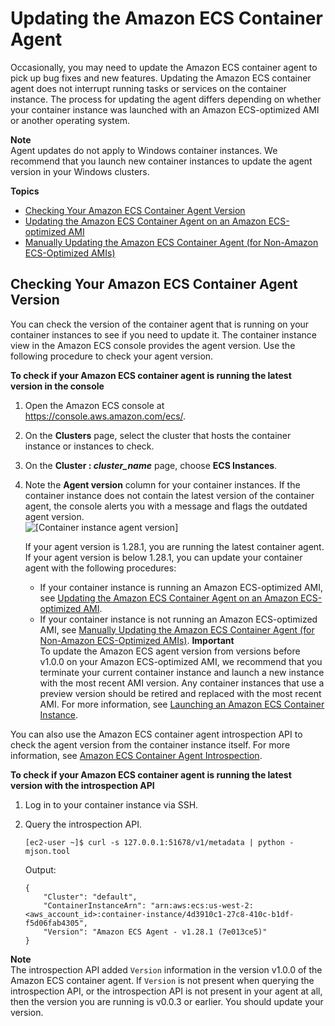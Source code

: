 # Updating the Amazon ECS Container Agent<a name="ecs-agent-update"></a>

Occasionally, you may need to update the Amazon ECS container agent to pick up bug fixes and new features\. Updating the Amazon ECS container agent does not interrupt running tasks or services on the container instance\. The process for updating the agent differs depending on whether your container instance was launched with an Amazon ECS\-optimized AMI or another operating system\.

**Note**  
Agent updates do not apply to Windows container instances\. We recommend that you launch new container instances to update the agent version in your Windows clusters\.

**Topics**
+ [Checking Your Amazon ECS Container Agent Version](#checking_agent_version)
+ [Updating the Amazon ECS Container Agent on an Amazon ECS\-optimized AMI](agent-update-ecs-ami.md)
+ [Manually Updating the Amazon ECS Container Agent \(for Non\-Amazon ECS\-Optimized AMIs\)](manually_update_agent.md)

## Checking Your Amazon ECS Container Agent Version<a name="checking_agent_version"></a>

You can check the version of the container agent that is running on your container instances to see if you need to update it\. The container instance view in the Amazon ECS console provides the agent version\. Use the following procedure to check your agent version\.

**To check if your Amazon ECS container agent is running the latest version in the console**

1. Open the Amazon ECS console at [https://console\.aws\.amazon\.com/ecs/](https://console.aws.amazon.com/ecs/)\.

1. On the **Clusters** page, select the cluster that hosts the container instance or instances to check\.

1. On the **Cluster : *cluster\_name*** page, choose **ECS Instances**\.

1. Note the **Agent version** column for your container instances\. If the container instance does not contain the latest version of the container agent, the console alerts you with a message and flags the outdated agent version\.  
![\[Container instance agent version\]](http://docs.aws.amazon.com/AmazonECS/latest/developerguide/images/cluster_container_instance_tab.png)

   If your agent version is 1\.28\.1, you are running the latest container agent\. If your agent version is below 1\.28\.1, you can update your container agent with the following procedures:
   + If your container instance is running an Amazon ECS\-optimized AMI, see [Updating the Amazon ECS Container Agent on an Amazon ECS\-optimized AMI](agent-update-ecs-ami.md)\.
   + If your container instance is not running an Amazon ECS\-optimized AMI, see [Manually Updating the Amazon ECS Container Agent \(for Non\-Amazon ECS\-Optimized AMIs\)](manually_update_agent.md)\.
**Important**  
To update the Amazon ECS agent version from versions before v1\.0\.0 on your Amazon ECS\-optimized AMI, we recommend that you terminate your current container instance and launch a new instance with the most recent AMI version\. Any container instances that use a preview version should be retired and replaced with the most recent AMI\. For more information, see [Launching an Amazon ECS Container Instance](launch_container_instance.md)\.

You can also use the Amazon ECS container agent introspection API to check the agent version from the container instance itself\. For more information, see [Amazon ECS Container Agent Introspection](ecs-agent-introspection.md)\.

**To check if your Amazon ECS container agent is running the latest version with the introspection API**

1. Log in to your container instance via SSH\.

1. Query the introspection API\.

   ```
   [ec2-user ~]$ curl -s 127.0.0.1:51678/v1/metadata | python -mjson.tool
   ```

   Output:

   ```
   {
       "Cluster": "default",
       "ContainerInstanceArn": "arn:aws:ecs:us-west-2:<aws_account_id>:container-instance/4d3910c1-27c8-410c-b1df-f5d06fab4305",
       "Version": "Amazon ECS Agent - v1.28.1 (7e013ce5)"
   }
   ```
**Note**  
The introspection API added `Version` information in the version v1\.0\.0 of the Amazon ECS container agent\. If `Version` is not present when querying the introspection API, or the introspection API is not present in your agent at all, then the version you are running is v0\.0\.3 or earlier\. You should update your version\.